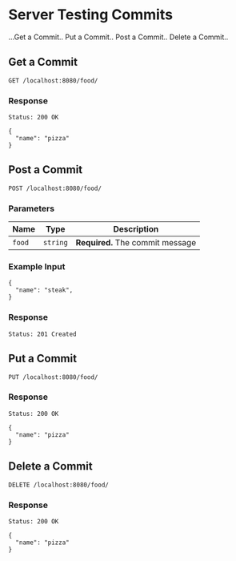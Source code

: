 # **Server Testing Commits**
...Get a Commit..
Put a Commit..
Post a Commit..
Delete a Commit..


## Get a Commit
`GET /localhost:8080/food/`

### Response
`Status: 200 OK`
```
{
  "name": "pizza"
}
```

## Post a Commit
`POST /localhost:8080/food/`

### Parameters
**Name** |	**Type**	|  **Description**
--- | --- | ---
`food` | `string` |  **Required.** The commit message

### Example Input

```
{
  "name": "steak",
}
```

### Response
```
Status: 201 Created
```

## Put a Commit
`PUT /localhost:8080/food/`

### Response
`Status: 200 OK`
```
{
  "name": "pizza"
}
```

## Delete a Commit
`DELETE /localhost:8080/food/`

### Response
`Status: 200 OK`
```
{
  "name": "pizza"
}
```
